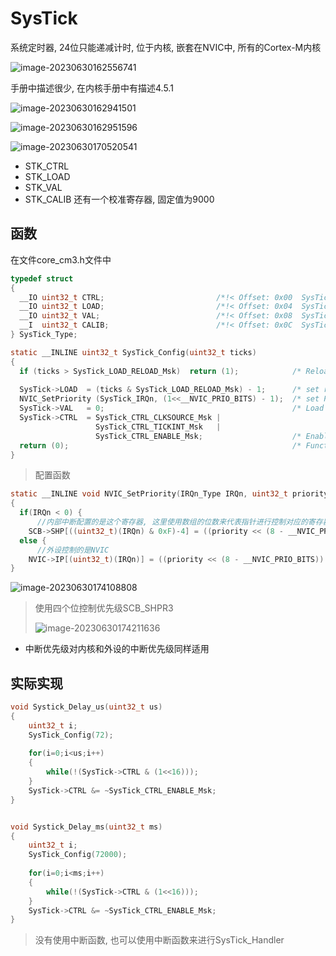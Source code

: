 # SysTick

系统定时器, 24位只能递减计时, 位于内核, 嵌套在NVIC中, 所有的Cortex-M内核

![image-20230630162556741](https://picture-01-1316374204.cos.ap-beijing.myqcloud.com/image/202310281051104.png)

手册中描述很少, 在内核手册中有描述4.5.1

![image-20230630162941501](https://picture-01-1316374204.cos.ap-beijing.myqcloud.com/image/202310281051105.png)

![image-20230630162951596](https://picture-01-1316374204.cos.ap-beijing.myqcloud.com/image/202310281051106.png)

![image-20230630170520541](https://picture-01-1316374204.cos.ap-beijing.myqcloud.com/image/202310281051107.png)

+   STK_CTRL
+   STK_LOAD
+   STK_VAL
+   STK_CALIB 还有一个校准寄存器, 固定值为9000

## 函数

在文件core_cm3.h文件中

```c
typedef struct
{
  __IO uint32_t CTRL;                         /*!< Offset: 0x00  SysTick Control and Status Register */
  __IO uint32_t LOAD;                         /*!< Offset: 0x04  SysTick Reload Value Register       */
  __IO uint32_t VAL;                          /*!< Offset: 0x08  SysTick Current Value Register      */
  __I  uint32_t CALIB;                        /*!< Offset: 0x0C  SysTick Calibration Register        */
} SysTick_Type;
```

```c
static __INLINE uint32_t SysTick_Config(uint32_t ticks)
{ 
  if (ticks > SysTick_LOAD_RELOAD_Msk)  return (1);            /* Reload value impossible 传入的数字过大*/
                                                               
  SysTick->LOAD  = (ticks & SysTick_LOAD_RELOAD_Msk) - 1;      /* set reload register初始化reload寄存器的值 */
  NVIC_SetPriority (SysTick_IRQn, (1<<__NVIC_PRIO_BITS) - 1);  /* set Priority for Cortex-M3 System Interrupts 配置中断优先级, 默认为最低的优先级*/
  SysTick->VAL   = 0;                                          /* Load the SysTick Counter Value 初始化计数器为0*/
  SysTick->CTRL  = SysTick_CTRL_CLKSOURCE_Msk | 
                   SysTick_CTRL_TICKINT_Msk   | 
                   SysTick_CTRL_ENABLE_Msk;                    /* Enable SysTick IRQ and SysTick Timer MSK为1设置时钟为72MHz, 产生中断, 使能*/
  return (0);                                                  /* Function successful */
}
```

>   配置函数

```c
static __INLINE void NVIC_SetPriority(IRQn_Type IRQn, uint32_t priority)
{
  if(IRQn < 0) {
      //内部中断配置的是这个寄存器, 这里使用数组的位数来代表指针进行控制对应的寄存器
    SCB->SHP[((uint32_t)(IRQn) & 0xF)-4] = ((priority << (8 - __NVIC_PRIO_BITS)) & 0xff); } /* set Priority for Cortex-M3 System Interrupts */
  else {
      //外设控制的是NVIC
    NVIC->IP[(uint32_t)(IRQn)] = ((priority << (8 - __NVIC_PRIO_BITS)) & 0xff);    }        /* set Priority for device specific Interrupts  */
}
```

![image-20230630174108808](https://picture-01-1316374204.cos.ap-beijing.myqcloud.com/image/202310281051108.png)

>   使用四个位控制优先级SCB_SHPR3
>
>   ![image-20230630174211636](https://picture-01-1316374204.cos.ap-beijing.myqcloud.com/image/202310281051109.png)

+   中断优先级对内核和外设的中断优先级同样适用

## 实际实现

```c
void Systick_Delay_us(uint32_t us)
{
	uint32_t i;
	SysTick_Config(72);
	
	for(i=0;i<us;i++)
	{
		while(!(SysTick->CTRL & (1<<16)));
	}
	SysTick->CTRL &= ~SysTick_CTRL_ENABLE_Msk;
}


void Systick_Delay_ms(uint32_t ms)
{
	uint32_t i;
	SysTick_Config(72000);
	
	for(i=0;i<ms;i++)
	{
		while(!(SysTick->CTRL & (1<<16)));
	}
	SysTick->CTRL &= ~SysTick_CTRL_ENABLE_Msk;
}
```

>   没有使用中断函数, 也可以使用中断函数来进行SysTick_Handler

